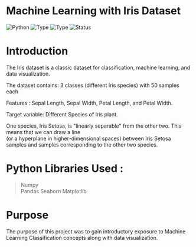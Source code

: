# Machine Learning with Iris Dataset
![Python](https://img.shields.io/badge/python-3.x-orange.svg)
![Type](https://img.shields.io/badge/Machine-Learning-red.svg) ![Type](https://img.shields.io/badge/Type-Supervised-yellow.svg)
![Status](https://img.shields.io/badge/Status-Completed-yellowgreen.svg)

# Introduction
The Iris dataset is a classic dataset for classification, machine learning, and data visualization.

The dataset contains: 3 classes (different Iris species) with 50 samples each

Features : Sepal Length, Sepal Width, Petal Length, and Petal Width. 

Target variable: Different Species of Iris plant.

One species, Iris Setosa, is "linearly separable" from the other two. This means that we can draw a line                                                                           
(or a hyperplane in higher-dimensional spaces) between Iris Setosa samples and samples corresponding to the other two species.

# Python Libraries Used :
  > Numpy                                                                                    
  > Pandas
  > Seaborn
  > Matplotlib                                                                                                                                                                     
  
# Purpose
The purpose of this project was to gain introductory exposure to Machine Learning Classification concepts along with data visualization.
